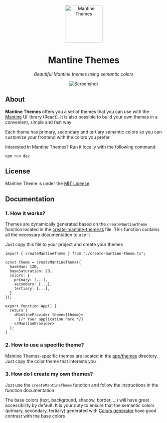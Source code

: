<div align="center">

<img alt="Mantine Themes" width="120" src="https://github.com/user-attachments/assets/b3d0a9d2-6d86-44cc-b698-b3f80266cf6c" />

# Mantine Themes

*Beautiful Mantine themes using semantic colors*

<img alt="Screenshot" src="https://github.com/user-attachments/assets/8dc88fcc-b7b4-4579-8020-c1c0cb0fdf4f" />

</div>

## About

**Mantine Themes** offers you a set of themes that you can use with the [Mantine](https://mantine.dev) UI library (React). It is also
possible to build your own themes in a convenient, simple and fast way

Each theme has primary, secondary and tertiary semantic colors so you can customize your frontend with the colors you prefer

Interested in Mantine Themes? Run it locally with the following command:

```
npm run dev
```

## License

Mantine Theme is under the [MIT License](LICENSE)

## Documentation

### 1. How it works?

Themes are dynamically generated based on the `createMantineTheme` function located in the
[create-mantine-theme.ts](https://github.com/willpinha/mantine-themes/blob/master/app/lib/create-mantine-theme.ts) file.
This function contains all the necessary documentation to use it

Just copy this file to your project and create your themes

```tsx
import { createMantineTheme } from "./create-mantine-theme.ts";

const theme = createMantineTheme({
  baseHue: 120,
  baseSaturation: 20,
  colors: {
    primary: [...],
    secondary: [...],
    tertiary: [...],
  }
});

export function App() {
  return (
    <MantineProvider theme={theme}>
      {/* Your application here */}
    </MantineProvider>
  );
}
```

### 2. How to use a specific theme?

Mantine Themes-specific themes are located in the [app/themes](https://github.com/willpinha/mantine-themes/tree/master/app/themes) directory.
Just copy the color theme that interests you

### 3. How do I create my own themes?

Just use the `createMantineTheme` function and follow the instructions in the function documentation

The base colors (text, background, shadow, border, ...) will have great accessibility by default. It is your duty to ensure that the semantic
colors (primary, secondary, tertiary) generated with [Colors generator](https://mantine.dev/colors-generator) have good contrast with the base colors

